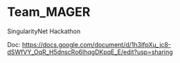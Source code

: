 # Team_MAGER
SingularityNet Hackathon

Doc: https://docs.google.com/document/d/1h3IfpXu_jc8-dSWfVY_OqR_H5dnscRo6IhqgDKpqE_E/edit?usp=sharing
